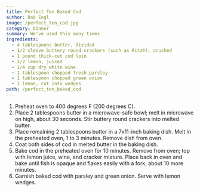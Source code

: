 ```yaml
---
title: Perfect Ten Baked Cod
author: Bob Engl
image: /perfect_ten_cod.jpg
category: Dinner
summary: We've used this many times
ingredients:
  - 4 tablespoons butter, divided
  - 1/2 sleeve buttery round crackers (such as Ritz®), crushed
  - 1 pound thick-cut cod loin
  - 1/2 lemon, juiced
  - 1/4 cup dry white wine
  - 1 tablespoon chopped fresh parsley
  - 1 tablespoon chopped green onion
  - 1 lemon, cut into wedges
path: /perfect_ten_baked_cod
---
```

1. Preheat oven to 400 degrees F (200 degrees C).
2. Place 2 tablespoons butter in a microwave-safe bowl; melt in microwave on high, about 30 seconds. Stir buttery round crackers into melted butter.
3. Place remaining 2 tablespoons butter in a 7x11-inch baking dish. Melt in the preheated oven, 1 to 3 minutes. Remove dish from oven.
4. Coat both sides of cod in melted butter in the baking dish.
5. Bake cod in the preheated oven for 10 minutes. Remove from oven; top with lemon juice, wine, and cracker mixture. Place back in oven and bake until fish is opaque and flakes easily with a fork, about 10 more minutes.
6. Garnish baked cod with parsley and green onion. Serve with lemon wedges.